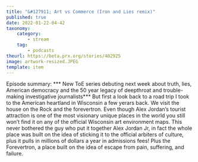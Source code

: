 ```yaml
---
title: "&#127911; Art vs Commerce (Iron and Lies remix)"
published: true
date: 2022-01-22-04-42
taxonomy:
    category:
        - stream
    tag:
        - podcasts
theurl: https://beta.prx.org/stories/402925
image: artwork-resized.JPEG
template: item
---
```


Episode summary: *** New ToE series debuting next week about truth, lies, American democracy and the 50 year legacy of deepthroat and trouble-making investigative journalists*** But first a look back to a road trip I took to the American heartland in Wisconsin a few yerars back. We visit the house on the Rock and the forevertron. Even though Alex Jordan&rsquo;s tourist attraction is one of the most visionary unique places in the world you still won&rsquo;t find it on any of the official Wisconsin art environment maps. This never bothered the guy who put it together Alex Jordan Jr, in fact the whole place was built on the idea of sticking it to the official arbiters of culture, plus it pulls in millions of dollars a year in admissions fees! Plus the Forevertron, a place built on the idea of escape from pain, suffering, and failure.

